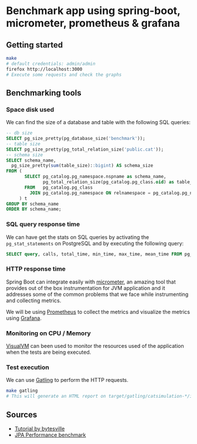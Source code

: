 # Benchmark app using spring-boot, micrometer, prometheus & grafana

## Getting started

```bash
make
# default credentials: admin/admin
firefox http://localhost:3000
# Execute some requests and check the graphs
```

## Benchmarking tools

### Space disk used

We can find the size of a database and table with the following SQL queries:

```sql
-- db size
SELECT pg_size_pretty(pg_database_size('benchmark'));
-- table size
SELECT pg_size_pretty(pg_total_relation_size('public.cat'));
-- schema size
SELECT schema_name,
  pg_size_pretty(sum(table_size)::bigint) AS schema_size
FROM (
       SELECT pg_catalog.pg_namespace.nspname as schema_name,
              pg_total_relation_size(pg_catalog.pg_class.oid) as table_size
       FROM   pg_catalog.pg_class
         JOIN pg_catalog.pg_namespace ON relnamespace = pg_catalog.pg_namespace.oid
     ) t
GROUP BY schema_name
ORDER BY schema_name;
```

### SQL query response time

We can have get the stats on SQL queries by activating the `pg_stat_statements` on PostgreSQL and by executing the 
following query:

```sql
SELECT query, calls, total_time, min_time, max_time, mean_time FROM pg_stat_statements ORDER BY mean_time DESC;
```

### HTTP response time 

Spring Boot can integrate easily with [micrometer](https://micrometer.io/), an amazing tool that provides out of the box
instrumentation for JVM application and it addresses some of the common problems that we face while instrumenting and 
collecting metrics.

We will be using [Prometheus](https://prometheus.io) to collect the metrics and visualize the metrics using 
[Grafana](https://grafana.com/).

### Monitoring on CPU / Memory

[VisualVM](https://visualvm.github.io/) can been used to monitor the resources used of the application when the 
tests are being executed.

### Test execution

We can use [Gatling](https://gatling.io/) to perform the HTTP requests.

```bash
make gatling
# This will generate an HTML report on target/gatling/catsimulation-*/index.html that you can see on your browser
```

## Sources

- [Tutorial by bytesville](http://www.bytesville.com/springboot-micrometer-prometheus-grafana/)
- [JPA Performance benchmark](http://www.jpab.org/)
